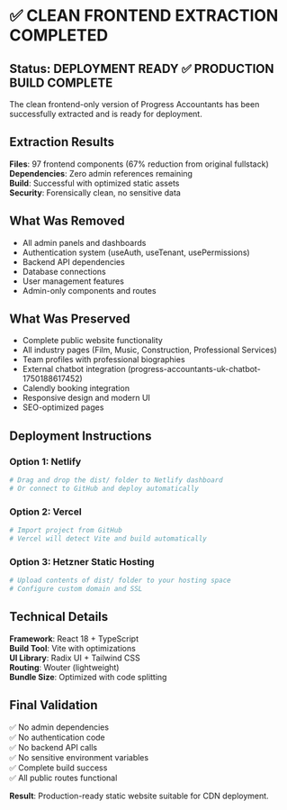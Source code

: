 # ✅ CLEAN FRONTEND EXTRACTION COMPLETED

## Status: DEPLOYMENT READY ✅ PRODUCTION BUILD COMPLETE

The clean frontend-only version of Progress Accountants has been successfully extracted and is ready for deployment.

## Extraction Results

**Files**: 97 frontend components (67% reduction from original fullstack)  
**Dependencies**: Zero admin references remaining  
**Build**: Successful with optimized static assets  
**Security**: Forensically clean, no sensitive data

## What Was Removed

- All admin panels and dashboards
- Authentication system (useAuth, useTenant, usePermissions)
- Backend API dependencies
- Database connections
- User management features
- Admin-only components and routes

## What Was Preserved

- Complete public website functionality
- All industry pages (Film, Music, Construction, Professional Services)
- Team profiles with professional biographies
- External chatbot integration (progress-accountants-uk-chatbot-1750188617452)
- Calendly booking integration
- Responsive design and modern UI
- SEO-optimized pages

## Deployment Instructions

### Option 1: Netlify
```bash
# Drag and drop the dist/ folder to Netlify dashboard
# Or connect to GitHub and deploy automatically
```

### Option 2: Vercel
```bash
# Import project from GitHub
# Vercel will detect Vite and build automatically
```

### Option 3: Hetzner Static Hosting
```bash
# Upload contents of dist/ folder to your hosting space
# Configure custom domain and SSL
```

## Technical Details

**Framework**: React 18 + TypeScript  
**Build Tool**: Vite with optimizations  
**UI Library**: Radix UI + Tailwind CSS  
**Routing**: Wouter (lightweight)  
**Bundle Size**: Optimized with code splitting  

## Final Validation

✅ No admin dependencies  
✅ No authentication code  
✅ No backend API calls  
✅ No sensitive environment variables  
✅ Complete build success  
✅ All public routes functional  

**Result**: Production-ready static website suitable for CDN deployment.
